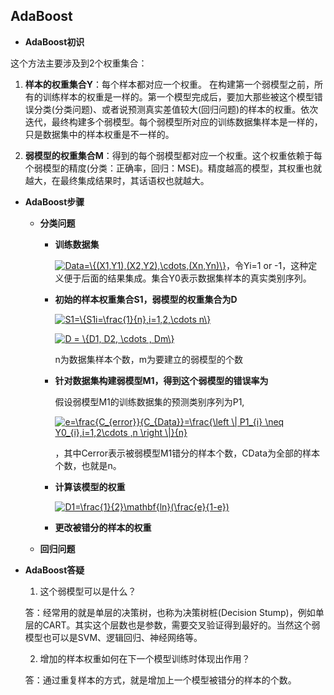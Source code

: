 ## AdaBoost

* **AdaBoost初识**

这个方法主要涉及到2个权重集合：

1. **样本的权重集合Y**：每个样本都对应一个权重。 在构建第一个弱模型之前，所有的训练样本的权重是一样的。第一个模型完成后，要加大那些被这个模型错误分类(分类问题)、或者说预测真实差值较大(回归问题)的样本的权重。依次迭代，最终构建多个弱模型。每个弱模型所对应的训练数据集样本是一样的，只是数据集中的样本权重是不一样的。

2. **弱模型的权重集合M**：得到的每个弱模型都对应一个权重。这个权重依赖于每个弱模型的精度(分类：正确率，回归：MSE)。精度越高的模型，其权重也就越大，在最终集成结果时，其话语权也就越大。

* **AdaBoost步骤**

  * **分类问题**
  
    * **训练数据集**
    
      <a href="https://www.codecogs.com/eqnedit.php?latex=Data=\{(X1,Y1),(X2,Y2),\cdots,(Xn,Yn)\}" target="_blank"><img src="https://latex.codecogs.com/gif.latex?Data=\{(X1,Y1),(X2,Y2),\cdots,(Xn,Yn)\}" title="Data=\{(X1,Y1),(X2,Y2),\cdots,(Xn,Yn)\}" /></a>，令Yi=1 or -1，这种定义便于后面的结果集成。集合Y0表示数据集样本的真实类别序列。
      
   
    * **初始的样本权重集合S1，弱模型的权重集合为D**
   
       <a href="https://www.codecogs.com/eqnedit.php?latex=S1=\{S1i=\frac{1}{n},i=1,2,\cdots&space;n\}" target="_blank"><img src="https://latex.codecogs.com/gif.latex?S1=\{S1i=\frac{1}{n},i=1,2,\cdots&space;n\}" title="S1=\{S1i=\frac{1}{n},i=1,2,\cdots n\}" /></a>
   
       <a href="https://www.codecogs.com/eqnedit.php?latex=D&space;=&space;\{D1,&space;D2,&space;\cdots&space;,&space;Dm\}" target="_blank"><img src="https://latex.codecogs.com/gif.latex?D&space;=&space;\{D1,&space;D2,&space;\cdots&space;,&space;Dm\}" title="D = \{D1, D2, \cdots , Dm\}" /></a>
       
      n为数据集样本个数，m为要建立的弱模型的个数
   
    * **针对数据集构建弱模型M1，得到这个弱模型的错误率为**
    
        假设弱模型M1的训练数据集的预测类别序列为P1,
   
         <a href="https://www.codecogs.com/eqnedit.php?latex=e=\frac{C_{error}}{C_{Data}}=\frac{\left&space;\|&space;P1_{i}&space;\neq&space;Y0_{i},i=1,2\cdots&space;,n&space;\right&space;\|}{n}" target="_blank"><img src="https://latex.codecogs.com/gif.latex?e=\frac{C_{error}}{C_{Data}}=\frac{\left&space;\|&space;P1_{i}&space;\neq&space;Y0_{i},i=1,2\cdots&space;,n&space;\right&space;\|}{n}" title="e=\frac{C_{error}}{C_{Data}}=\frac{\left \| P1_{i} \neq Y0_{i},i=1,2\cdots ,n \right \|}{n}" /></a>
         
       ，其中Cerror表示被弱模型M1错分的样本个数，CData为全部的样本个数，也就是n。
   
     * **计算该模型的权重**
   
        <a href="https://www.codecogs.com/eqnedit.php?latex=D1=\frac{1}{2}\mathbf{ln}(\frac{e}{1-e})" target="_blank"><img src="https://latex.codecogs.com/gif.latex?D1=\frac{1}{2}\mathbf{ln}(\frac{e}{1-e})" title="D1=\frac{1}{2}\mathbf{ln}(\frac{e}{1-e})" /></a>
   
    * **更改被错分的样本的权重**
   
   
   
   
   
  
  
  
  * **回归问题**  
  
   
* **AdaBoost答疑**   
   1. 这个弱模型可以是什么？
   
   答：经常用的就是单层的决策树，也称为决策树桩(Decision Stump)，例如单层的CART。其实这个层数也是参数，需要交叉验证得到最好的。当然这个弱模型也可以是SVM、逻辑回归、神经网络等。
   
   2. 增加的样本权重如何在下一个模型训练时体现出作用？
   
   答：通过重复样本的方式，就是增加上一个模型被错分的样本的个数。
  
